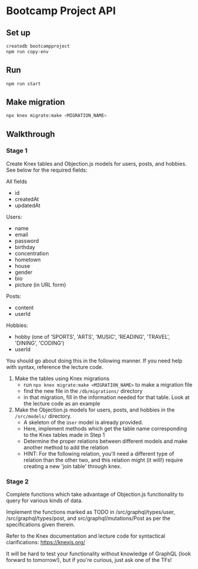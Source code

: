 # Bootcamp Project API

## Set up

```bash
createdb bootcampproject
npm run copy-env
```

## Run

```bash
npm run start
```

## Make migration

```bash
npx knex migrate:make <MIGRATION_NAME>
```

## Walkthrough

### Stage 1

Create Knex tables and Objection.js models for users, posts, and hobbies. See below for the required fields:

All fields

- id
- createdAt
- updatedAt

Users:

- name
- email
- password
- birthday
- concentration
- hometown
- house
- gender
- bio
- picture (in URL form)

Posts:

- content
- userId

Hobbies:

- hobby (one of 'SPORTS', 'ARTS', 'MUSIC', 'READING', 'TRAVEL', 'DINING', 'CODING')
- userId

You should go about doing this in the following manner. If you need help with syntax, reference the lecture code.

1.  Make the tables using Knex migrations
    - run `npx knex migrate:make <MIGRATION_NAME>` to make a migration file
    - find the new file in the `/db/migrations/` directory
    - in that migration, fill in the information needed for that table. Look at the lecture code as an example
2.  Make the Objection.js models for users, posts, and hobbies in the `/src/models/` directory.
    - A skeleton of the `User` model is already provided.
    - Here, implement methods which get the table name corresponding to the Knex tables made in Step 1
    - Determine the proper relations between different models and make another method to add the relation
    - HINT: For the following relation, you'll need a different type of relation than the other two, and this relation might (it will!) require creating a new 'join table' through knex.

### Stage 2
Complete functions which take advantage of Objection.js functionality to query for various kinds of data.

Implement the functions marked as TODO in /src/graphql/types/user, /src/graphql/types/post, and src/graphql/mutations/Post as per the specifications given therein.

Refer to the Knex documentation and lecture code for syntactical clarifications: https://knexjs.org/

It will be hard to test your functionality without knowledge of GraphQL (look forward to tomorrow!), but if you're curious, just ask one of the TFs!